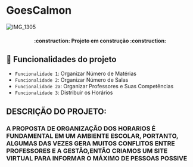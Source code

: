 # GoesCalmon

![IMG_1305](https://user-images.githubusercontent.com/132064264/235139197-1a5c9f57-a3c2-4b91-9b34-34e4d484c841.jpg)
<h4 align="center"> 
    :construction:  Projeto em construção  :construction:
</h4>

## :hammer: Funcionalidades do projeto

- `Funcionalidade 1`: Organizar Número de  Matérias 
- `Funcionalidade 2`: Organizar Número de Salas
- `Funcionalidade 2a`: Organizar Professores e Suas Competências 
- `Funcionalidade 3`: Distribuir os Horários 

## DESCRIÇÃO DO PROJETO:  
### A PROPOSTA DE ORGANIZAÇÃO DOS HORARIOS É FUNDAMENTAL EM UM AMBIENTE ESCOLAR, PORTANTO, ALGUMAS DAS VEZES GERA MUITOS CONFLITOS ENTRE PROFESSORES E A GESTÃO,ENTÃO CRIAMOS UM SITE VIRTUAL PARA INFORMAR O  MÁXIMO DE PESSOAS POSSIVE
